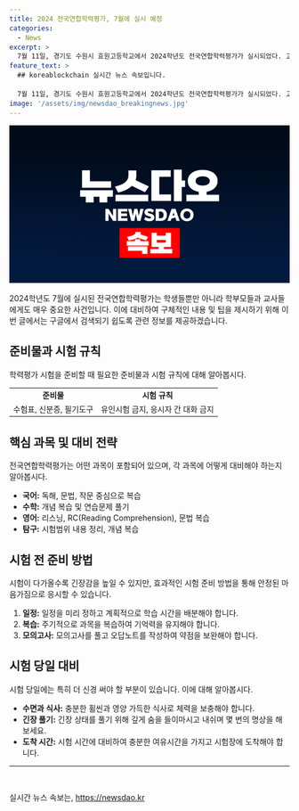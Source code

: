 ```yaml
---
title: 2024 전국연합학력평가, 7월에 실시 예정
categories:
  - News
excerpt: >
  7월 11일, 경기도 수원시 효원고등학교에서 2024학년도 전국연합학력평가가 실시되었다. 고3 학생들이 시험을 준비하고 있는 가운데, 시험일이 이른 시기에 이미 집중력을 발휘 중인 것으로 보인다.
feature_text: >
  ## koreablockchain 실시간 뉴스 속보입니다.

  7월 11일, 경기도 수원시 효원고등학교에서 2024학년도 전국연합학력평가가 실시되었다. 고3 학생들이 시험을 준비하고 있는 가운데, 시험일이 이른 시기에 이미 집중력을 발휘 중인 것으로 보인다.
image: '/assets/img/newsdao_breakingnews.jpg'
---
```


<p><img src="/assets/img/newsdao_breakingnews.jpg" alt="koreablockchain 속보" /></p>

<p data-ke-size="size16">2024학년도 7월에 실시된 전국연합학력평가는 학생들뿐만 아니라 학부모들과 교사들에게도 매우 중요한 사건입니다. 이에 대비하여 구체적인 내용 및 팁을 제시하기 위해 이번 글에서는 구글에서 검색되기 쉽도록 관련 정보를 제공하겠습니다.</p>

<h2 data-ke-size="size26">준비물과 시험 규칙</h2>

<p data-ke-size="size16">학력평가 시험을 준비할 때 필요한 준비물과 시험 규칙에 대해 알아봅시다.</p>

<table>
    <tbody>
        <tr>
            <td style="text-align: center; height: 17px;"><b>준비물</b></td>
            <td style="text-align: center; height: 17px;"><b>시험 규칙</b></td>
        </tr>
        <tr>
            <td style="text-align: center; height: 17px;">수험표, 신분증, 필기도구</td>
            <td style="text-align: center; height: 17px;">유인시험 금지, 응시자 간 대화 금지</td>
        </tr>
    </tbody>
</table>

<h2 data-ke-size="size26">핵심 과목 및 대비 전략</h2>

<p data-ke-size="size16">전국연합학력평가는 어떤 과목이 포함되어 있으며, 각 과목에 어떻게 대비해야 하는지 알아봅시다.</p>

<ul>
    <li><b>국어:</b> 독해, 문법, 작문 중심으로 복습</li>
    <li><b>수학:</b> 개념 복습 및 연습문제 풀기</li>
    <li><b>영어:</b> 리스닝, RC(Reading Comprehension), 문법 복습</li>
    <li><b>탐구:</b> 시험범위 내용 정리, 개념 복습</li>
</ul>

<h2 data-ke-size="size26">시험 전 준비 방법</h2>

<p data-ke-size="size16">시험이 다가올수록 긴장감을 높일 수 있지만, 효과적인 시험 준비 방법을 통해 안정된 마음가짐으로 응시할 수 있습니다. </p>

<ol>
    <li><b>일정:</b> 일정을 미리 정하고 계획적으로 학습 시간을 배분해야 합니다.</li>
    <li><b>복습:</b> 주기적으로 과목을 복습하여 기억력을 유지해야 합니다.</li>
    <li><b>모의고사:</b> 모의고사를 풀고 오답노트를 작성하여 약점을 보완해야 합니다.</li>
</ol>

<h2 data-ke-size="size26">시험 당일 대비</h2>

<p data-ke-size="size16">시험 당일에는 특히 더 신경 써야 할 부분이 있습니다. 이에 대해 알아봅시다.</p>

<ul>
    <li><b>수면과 식사:</b> 충분한 휠씬과 영양 가득한 식사로 체력을 보충해야 합니다.</li>
    <li><b>긴장 풀기:</b> 긴장 상태를 풀기 위해 깊게 숨을 들이마시고 내쉬며 몇 번의 명상을 해보세요.</li>
    <li><b>도착 시간:</b> 시험 시간에 대비하여 충분한 여유시간을 가지고 시험장에 도착해야 합니다.</li>
</ul>

<hr>

<p data-ke-size="size16">&nbsp;</p>
실시간 뉴스 속보는, <a href="https://newsdao.kr" rel="dofollow">https://newsdao.kr</a>


